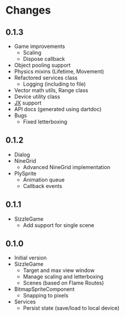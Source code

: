 # Changes

## 0.1.3

- Game improvements
  - Scaling
  - Dispose callback
- Object pooling support
- Physics mixins (Lifetime, Movement)
- Refactored services class
  - Logging (including to file)
- Vector math utils, Range class
- Device utility class
- [JX](https://pub.dev/packages/jx) support
- API docs (generated using dartdoc)
- Bugs
  - Fixed letterboxing


## 0.1.2

- Dialog
- NineGrid
  - Advanced NineGrid implementation
- PlySprite
  - Animation queue
  - Callback events


## 0.1.1

- SizzleGame
  - Add support for single scene


## 0.1.0

- Initial version
- SizzleGame
  - Target and max view window
  - Manage scaling and letterboxing
  - Scenes (based on Flame Routes)
- BitmapSpriteComponent
  - Snapping to pixels
- Services
  - Persist state (save/load to local device)
